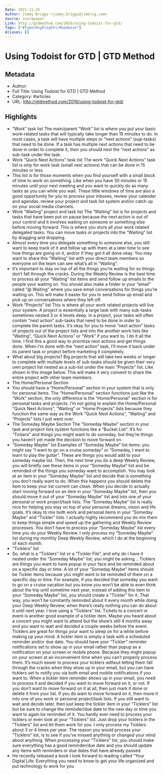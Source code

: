 ```yaml
---
Date: 2021-11-25
Author: Jimmy Briggs <jimmy.briggs@jimbrig.com>
Source: instapaper
Link: http://gtdmethod.com/2016/using-todoist-for-gtd/
Tags: ["#Type/Highlights/Readwise"]
Aliases: []
---
```

# Using Todoist for GTD | GTD Method

## Metadata
- Author: 
- Full Title: Using Todoist for GTD | GTD Method
- Category: #articles
- URL: http://gtdmethod.com/2016/using-todoist-for-gtd/

## Highlights
- “Work” task list
  The main/parent “Work” list is where you put your basic work-related tasks that will typically take longer than 15 minutes to do. In most cases, a task will have multiple steps or “next actions” (sup-tasks) that need to be done. If a task has multiple next actions that need to be done in order to complete it, then you should nest the “next actions” as sub-task under the task.
- Work “Quick Next Actions” task list
  The work “Quick Next Actions” task list is only for work task (small next actions) that can be done in 15 minutes or less
- This list is for those moments when you find yourself with a small block of time to work on something. Like when you have 30 minutes or 15 minutes until your next meeting and you want to quickly do as many tasks as you can while you wait. These little windows of time are also a good opportunity for you to process your inboxes, review your calendar and agendas, review your project and task list system and/or catch up on your social media channels.
- Work “Waiting” project and task list
  The “Waiting” list is for projects and tasks that have been put on pause because the next action is out of your control and it involves waiting on someone or something else before moving forward. This is where you store all your work related delegated tasks. You can move tasks or projects into the “Waiting” list by dragging and dropping.
- Almost every time you delegate something to someone else, you still want to keep track of it and follow up with them at a later time to see how things are going on it, and/or if they got it all done okay. You may want to share this “Waiting” list with your direct team members so everyone on the team can see what’s all in “Waiting”.
- It’s important to stay on top of all the things you’re waiting for so things don’t fall through the cracks. During the Weekly Review is the best time to process all your “Waiting” list items and send follow up emails to the people your waiting on. You should also make a folder in your “email” called “@ Waiting” where you save email conversations for things you’re waiting on. This will make it easier for you to send follow up email and pick up on conversations where they left off.
- Work “Projects” list
  This is where all your work related projects will live your system. A project is essentially a large task with many sub-tasks sometimes nested 3 or 4 levels deep. In a project, your tasks will often contain “next action” sub-tasks that need to be done in order to complete the parent tasks. It’s okay for you to move “next action” tasks of projects out of the project lists and into the another work lists like “Waiting”, “Quick Next Actions” or “Work” if you want to. I do it all the time. I find this a good way to prioritize next actions and get things done. When I’m done with the “next action” task, I’ll move it back under its parent task or project before marketing it completely.
- What about big projects?
  Big projects that will take two weeks or longer to complete with multiple levels of sub-tasks should be given their very own project list nested as a sub-list under the main “Projects” list. Like shown in this image below. This will make it very convent to share the entire project with other team members.
- The Home/Personal Section
- You should have a “Home/Personal” section in your system that is only for personal items. The “Home/Personal” section functions just like the “Work” section, the only difference is the “Home/Personal” section is for personal tasks and projects. I’m not going to explain the Home/Personal “Quick Next Actions”, “Waiting” or “Home Projects” lists because they function the same way as the Work “Quick Next Actions”, “Waiting” and “Projects” lists I just went over.
- The Someday Maybe Section
  The “Someday Maybe” section in your task and project lists system functions like a “Bucket List”. It’s for “Tickers” and things you might want to do someday, but they’re things you haven’t yet made the decision to move forward on.
- “Someday Maybe” list
  Examples of “Someday Maybe” list items: you might say “I want to go on a cruise someday” or “Someday, I want to learn to play the guitar”. These are things you would add to your someday maybe list. Then, the next time you do a deep Weekly Review, you will briefly see these items in your “Someday Maybe” list and be reminded of the things you someday want to accomplish. You may look at an item in your “Someday Maybe” list and decide that is something you don’t really want to do. When this happens you should delete the item to keep your list current can clean. When you decide to actually start moving forward on an item in your “Someday Maybe” list, then you should move it out of your “Someday Maybe” list and into one of your personal or work project/task lists.
  The “Someday Maybe” list is really nice for helping you stay on top of your personal dreams, vision and life goals. It’s okay to mix both work and personal items in your “Someday Maybe” and “Tickler” lists. I actually highly recommend you do mix them to keep things simple and speed up the gathering and Weekly Review processes. You don’t have to process your “Someday Maybe” list every time you do your Weekly Review. I only process my “Someday Maybe” list during my monthly Deep Weekly Review, which I do at the beginning of each month.
- “Ticklers” list
- So, what is a “Ticklers” list or a “Tickler File”, and why do I have it nested under the “Someday Maybe” list; you might be asking… Ticklers are things you want to have popup in your face and be reminded about on a specific day or time.
  A lot of your “Someday Maybe” items should be Tickler items because you might want to be reminded of them on a specific day or time. For example, if you decided that someday you want to go on a cruise vacation but you know you won’t be able to even think about the trip until sometime next year; instead of adding this item to your “Someday Maybe” list, you should create a “Tickler” for it. That way, you won’t be constantly reminded about it every month while doing your Deep Weekly Review, when there’s really nothing you can do about it until next year.
  I love using a “Ticklers” list. Tickets to a concert or event is another good example of a tickler item. Maybe you heard about a concert you might want to attend but the show’s still 4 months away and you want to wait and decided a couple weeks before the event. Ticklers are great for things your want to sleep on for a while before making up your mind.
  A tickler item is simply a task with a scheduled reminder and/or due date. You should have your “Tickler” reminder notifications set to show up in your email rather than popup as a notification on your screen or mobile phone. Because they might popup on your screen at an inconvenient time when you can’t properly process them. It’s much easier to process your ticklers without letting them fall through the cracks when they show up in your email, but you can have ticklers set to notify you via both email and mobile notifications if you want to.
  When a tickler item reminder shows up in your email, you need to process it and decided if you want to move forward on it, or not. If you don’t want to move forward on it at all, then just mark it done or delete it from your list. If you do want to move forward on it, then move it into one of you work or personal project/task lists. If you still want to wait and decide later, then just keep the tickler item in your “Ticklers” list but be sure to change the reminder/due date to the new day or time you want to again be reminded of it.
  You hardly ever need to process your ticklers or even look at your “Ticklers” list. Just drop your ticklers in the “Ticklers” list and let them work for you. I only process my Ticklers about 3 or 4 times per year. The reason you would process your “Ticklers” list, is to see if you’ve missed anything or changed your mind about anything. When processing your “Ticklers” list, you should make sure everything has a good reminder/due date and you should update any items with reminders or due dates that have already passed.
- He recently released a book I look forward to reading called “Your Digital Life: Everything you need to know to get your life organized and put technology to work for you
